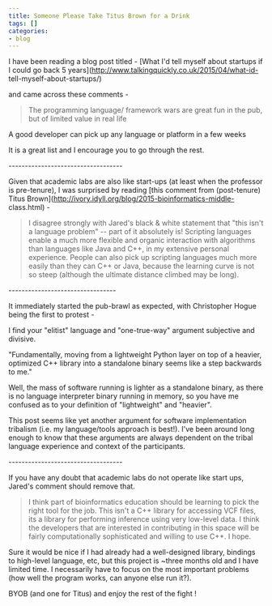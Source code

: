 ```yaml
---
title: Someone Please Take Titus Brown for a Drink
tags: []
categories:
- blog
---
```

I have been reading a blog post titled - [What I'd tell myself about startups
if I could go back 5 years](http://www.talkingquickly.co.uk/2015/04/what-id-
tell-myself-about-startups/)
<!--more-->

and came across these comments -

> The programming language/ framework wars are great fun in the pub, but of
limited value in real life

A good developer can pick up any language or platform in a few weeks

It is a great list and I encourage you to go through the rest.

\-----------------------------------

Given that academic labs are also like start-ups (at least when the professor
is pre-tenure), I was surprised by reading [this comment from (post-tenure)
Titus Brown](http://ivory.idyll.org/blog/2015-bioinformatics-middle-
class.html) \-

> I disagree strongly with Jared's black & white statement that "this isn't a
language problem" -- part of it absolutely is! Scripting languages enable a
much more flexible and organic interaction with algorithms than languages like
Java and C++, in my extensive personal experience. People can also pick up
scripting languages much more easily than they can C++ or Java, because the
learning curve is not so steep (although the ultimate distance climbed may be
long).

\---------------------------------

It immediately started the pub-brawl as expected, with Christopher Hogue being
the first to protest -

>

I find your "elitist" language and "one-true-way" argument subjective and
divisive.

"Fundamentally, moving from a lightweight Python layer on top of a heavier,
optimized C++ library into a standalone binary seems like a step backwards to
me."

Well, the mass of software running is lighter as a standalone binary, as there
is no language interpreter binary running in memory, so you have me confused
as to your definition of "lightweight" and "heavier".

This post seems like yet another argument for software implementation
tribalism (i.e. my language/tools approach is best!). I've been around long
enough to know that these arguments are always dependent on the tribal
language experience and context of the participants.

\-----------------------------------

If you have any doubt that academic labs do not operate like start ups,
Jared's comment should remove that.

> I think part of bioinformatics education should be learning to pick the
right tool for the job. This isn't a C++ library for accessing VCF files, its
a library for performing inference using very low-level data. I think the
developers that are interested in contributing in this space will be fairly
computationally sophisticated and willing to use C++. I hope.

Sure it would be nice if I had already had a well-designed library, bindings
to high-level language, etc, but this project is ~three months old and I have
limited time. I necessarily have to focus on the most important problems (how
well the program works, can anyone else run it?).

BYOB (and one for Titus) and enjoy the rest of the fight !

